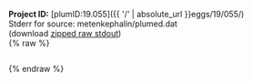 **Project ID:** [plumID:19.055]({{ '/' | absolute_url }}eggs/19/055/)  
Stderr for source:  metenkephalin/plumed.dat   
(download [zipped raw stdout](plumed.dat.plumed.stdout.txt.zip))  
{% raw %}
<pre>
</pre>
{% endraw %}
